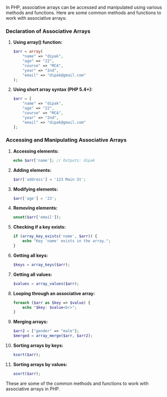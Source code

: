In PHP, associative arrays can be accessed and manipulated using various methods and functions. Here are some common methods and functions to work with associative arrays:

### Declaration of Associative Arrays
1. **Using array() function:**
    ```php
    $arr = array(
        "name" => "dipak",
        "age" => "22",
        "course" => "MCA",
        "year" => "2nd",
        "email" => "dipak@gmail.com"
    );
    ```

2. **Using short array syntax (PHP 5.4+):**
    ```php
    $arr = [
        "name" => "dipak",
        "age" => "22",
        "course" => "MCA",
        "year" => "2nd",
        "email" => "dipak@gmail.com"
    ];
    ```

### Accessing and Manipulating Associative Arrays
1. **Accessing elements:**
    ```php
    echo $arr['name']; // Outputs: dipak
    ```

2. **Adding elements:**
    ```php
    $arr['address'] = '123 Main St';
    ```

3. **Modifying elements:**
    ```php
    $arr['age'] = '23';
    ```

4. **Removing elements:**
    ```php
    unset($arr['email']);
    ```

5. **Checking if a key exists:**
    ```php
    if (array_key_exists('name', $arr)) {
        echo "Key 'name' exists in the array.";
    }
    ```

6. **Getting all keys:**
    ```php
    $keys = array_keys($arr);
    ```

7. **Getting all values:**
    ```php
    $values = array_values($arr);
    ```

8. **Looping through an associative array:**
    ```php
    foreach ($arr as $key => $value) {
        echo "$key: $value<br>";
    }
    ```

9. **Merging arrays:**
    ```php
    $arr2 = ["gender" => "male"];
    $merged = array_merge($arr, $arr2);
    ```

10. **Sorting arrays by keys:**
    ```php
    ksort($arr);
    ```

11. **Sorting arrays by values:**
    ```php
    asort($arr);
    ```

These are some of the common methods and functions to work with associative arrays in PHP.